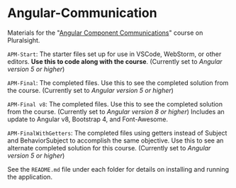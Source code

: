 # Angular-Communication
Materials for the "[Angular Component Communications](http://bit.ly/Angular-Communication)" course on Pluralsight.

`APM-Start`: The starter files set up for use in VSCode, WebStorm, or other editors. **Use this to code along with the course**. (Currently set to <i>Angular version 5 or higher</i>)

`APM-Final`: The completed files. Use this to see the completed solution from the course. (Currently set to <i>Angular version 5 or higher</i>)

`APM-Final v8`: The completed files. Use this to see the completed solution from the course. (Currently set to <i>Angular version 8 or higher</i>) Includes an update to Angular v8, Bootstrap 4, and Font-Awesome.

`APM-FinalWithGetters`: The completed files using getters instead of Subject and BehaviorSubject to accomplish the same objective. Use this to see an alternate completed solution for this course. (Currently set to <i>Angular version 5 or higher</i>)

See the `README.md` file under each folder for details on installing and running the application.
